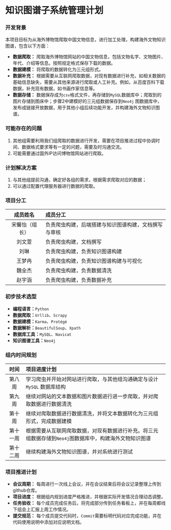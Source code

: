 # 知识图谱子系统管理计划


### 开发背景

本项目目标为从海外博物馆爬取中国文物信息，进行加工处理，构建海外文物知识图谱，包含以下方面：

- **数据爬取：** 爬取海外博物馆网站的中国文物信息，包括文物名字、文物图片、年代、介绍等信息。按照规定格式保存下载的数据。
- **数据建模：** 将爬取的数据转化为三元组形式。
- **数据补充：** 根据需要从互联网爬取数据，对现有数据进行补充，如相关数据的基础信息缺失，需要从其他来源进行爬取或人工补充。例如，从百度百科下载数据，补充现有数据，如书画作家信息等。
- **数据存储：** 数据保存成为`csv`格式文件，再存储到`MySQL`数据库中；爬取到的图片存储到图床中；步骤2中建模好的三元组数据保存到`Neo4j` 图数据库中，发布成链接开放数据，用于其他小组后续功能开发，并构建海外文物知识图谱。

### 可能存在的问题

1. 其他组需要利用我们组爬取的数据进行开发，需要在项目推进过程中协调时间、数据格式要求等有一定的问题，需要及时沟通交流。
2. 可能需要通过国外IP访问博物馆网站进行爬取。

### 计划解决方案

1. 与其他组提前沟通，确定好各组的需求，根据需求爬取对应的数据；
2. 可以通过配置代理服务器进行数据的爬取。

### 项目分工

|    成员姓名    | 成员分工                      |
| :------------: | :--------------------------------------------------- |
| 宋馨怡（组长） |  负责爬虫构建，后端搭建与知识图谱构建，文档撰写与审核  |
| 刘文萱     | 负责爬虫构建，文档撰写                         |
|     刘琳    | 负责爬虫构建，负责知识图谱构建                  |
|     王梦冉    | 负责爬虫构建，负责知识图谱构建与可视化         |
|     魏全杰    | 负责爬虫构建，负责数据清洗                    |
|     赵宇涵     | 负责爬虫构建，负责数据补充                  |

### 初步技术选型

- **编程语言：**`Python`
- **数据爬取：**`Urllib`、`Scrapy`
- **数据建模：**`Karma`、`Protégé`
- **数据解析：**`BeautifulSoup`、`Xpath`
- **数据库工具：**`MySQL`、`Navicat`
- **知识图谱工具：**`Neo4j`

### 组内时间规划

|         时间        | 项目进度计划             |
| :------------: | :--------------------------------------------------- |
|  第八周  | 学习爬虫并开始对网站进行爬取，与其他组沟通确定与设计`MySQL` 数据库结构   |
|  第九周  | 继续对网站的文本数据和图片数据进行进一步爬取，并对爬取数据进行数据清洗 |
|  第十周  | 继续对爬取数据进行数据清洗，并将文本数据转化为三元组形式，完成数据建模 |
|  第十一周 | 根据需要从互联网爬取数据，对现有数据进行补充。将三元组数据存储到`Neo4j`图数据库中，构建海外文物知识图谱              |
| 第十二周 | 继续构建海外文物知识图谱，并对系统进行测试                  |

### 项目推进计划

- **会议周期：** 每周进行一次线上会议，并在会议结束后将会议记录整理上传到github仓库。
- **项目进度：** 根据组内规划进度严格推进，并根据实际开发情况合理动态调整。
- **任务验收：** 每个成员完成任务后，将完成部分传到任务看板上，并在每周都线下组会上汇报上周工作情况。
- **提交规范：** 每个成员提交代码时，`Commit`需要标明代码对应完成功能，并在代码使用说明中添加对应说明文档。